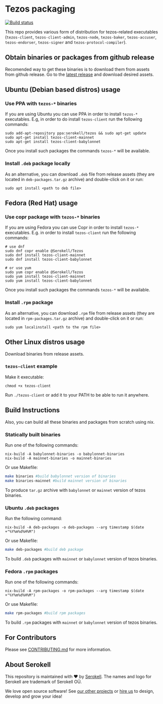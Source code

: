 <!--
   - SPDX-FileCopyrightText: 2019 TQ Tezos <https://tqtezos.com/>
   -
   - SPDX-License-Identifier: MPL-2.0
   -->

# Tezos packaging

[![Build status](https://badge.buildkite.com/e899e9e54babcd14139e3bd4381bad39b5d680e08e7b7766d4.svg?branch=master)](https://buildkite.com/serokell/tezos-packaging)

This repo provides various form of distribution for tezos-related executables
(`tezos-client`, `tezos-client-admin`, `tezos-node`, `tezos-baker`,
`tezos-accuser`, `tezos-endorser`, `tezos-signer` and `tezos-protocol-compiler`).

## Obtain binaries or packages from github release

Recomended way to get these binaries is to download them from assets from github release.
Go to the [latest release](https://github.com/serokell/tezos-packaging/releases/latest)
and download desired assets.

## Ubuntu (Debian based distros) usage

### Use PPA with `tezos-*` binaries

If you are using Ubuntu you can use PPA in order to install `tezos-*` executables.
E.g, in order to do install `tezos-client` run the following commands:
```
sudo add-apt-repository ppa:serokell/tezos && sudo apt-get update
sudo apt-get install tezos-client-mainnet
sudo apt-get install tezos-client-babylonnet
```
Once you install such packages the commands `tezos-*` will be available.

### Install `.deb` package locally

As an alternative, you can download `.deb` file from release assets
(they are located in `deb-packages.tar.gz` archive) and double-click on it or run:
```
sudo apt install <path to deb file>
```

## Fedora (Red Hat) usage

### Use copr package with `tezos-*` binaries

If you are using Fedora you can use Copr in order to install `tezos-*`
executables.
E.g. in order to install `tezos-client` run the following commands:
```
# use dnf
sudo dnf copr enable @Serokell/Tezos
sudo dnf install tezos-client-mainnet
sudo dnf install tezos-client-babylonnet

# or use yum
sudo yum copr enable @Serokell/Tezos
sudo yum install tezos-client-mainnet
sudo yum install tezos-client-babylonnet
```
Once you install such packages the commands `tezos-*` will be available.

### Install `.rpm` package

As an alternative, you can download `.rpm` file from release assets
(they are located in `rpm-packages.tar.gz` archive) and double-click on it or run:
```
sudo yum localinstall <path to the rpm file>
```

## Other Linux distros usage

Download binaries from release assets.

### `tezos-client` example

Make it executable:
```
chmod +x tezos-client
```

Run `./tezos-client` or add it to your PATH to be able to run it anywhere.

## Build Instructions

Also, you can build all these binaries and packages from scratch using nix.

### Statically built binaries

Run one of the following commands:
```
nix-build -A babylonnet-binaries -o babylonnet-binaries
nix-build -A mainnet-binaries -o mainnet-binaries
```

Or use Makefile:
```bash
make binaries #build babylonnet version of binaries
make binaries-mainnet #build mainnet version of binaries
```

To produce `tar.gz` archive with `babylonnet` or `mainnet` version of tezos
binaries.

### Ubuntu `.deb` packages

Run the following command:
```
nix-build -A deb-packages -o deb-packages --arg timestamp $(date +"%Y%m%d%H%M")
```

Or use Makefile:
```bash
make deb-packages #build deb package
```

To build `.deb` packages with `mainnet` or `babylonnet` version of tezos
binaries.

### Fedora `.rpm` packages

Run one of the following commands:
```
nix-build -A rpm-packages -o rpm-packages --arg timestamp $(date +"%Y%m%d%H%M")
```

Or use Makefile:
```bash
make rpm-packages #build rpm packages
```

To build `.rpm` packages with `mainnet` or `babylonnet` version of tezos
binaries.

## For Contributors

Please see [CONTRIBUTING.md](.github/CONTRIBUTING.md) for more information.

## About Serokell

This repository is maintained with ❤️ by [Serokell](https://serokell.io/).
The names and logo for Serokell are trademark of Serokell OÜ.

We love open source software! See [our other projects](https://serokell.io/community?utm_source=github) or [hire us](https://serokell.io/hire-us?utm_source=github) to design, develop and grow your idea!
